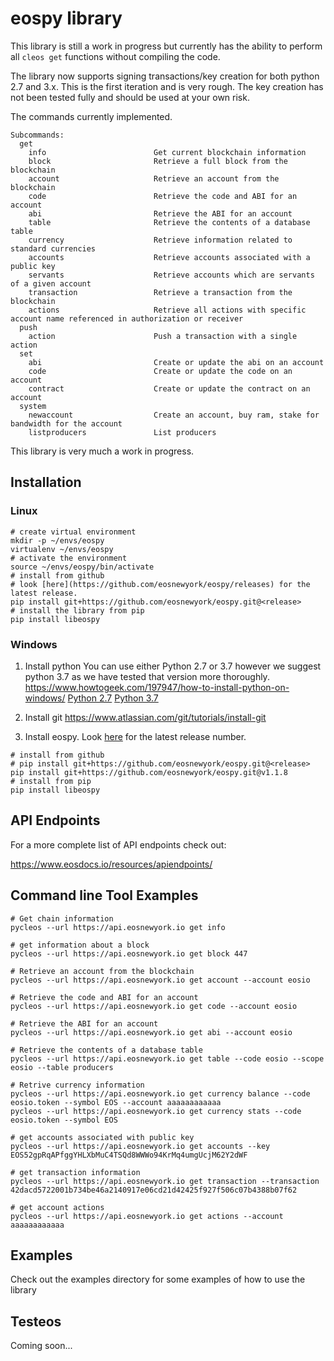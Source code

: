 # eospy library

This library is still a work in progress but currently has the ability to perform all `cleos get` functions without compiling the code.

The library now supports signing transactions/key creation for both python 2.7 and 3.x. This is the first iteration and is very rough. The key creation has not been tested fully and should be used at your own risk.

The commands currently implemented.

```
Subcommands:
  get
    info                        Get current blockchain information
    block                       Retrieve a full block from the blockchain
    account                     Retrieve an account from the blockchain
    code                        Retrieve the code and ABI for an account
    abi                         Retrieve the ABI for an account
    table                       Retrieve the contents of a database table
    currency                    Retrieve information related to standard currencies
    accounts                    Retrieve accounts associated with a public key
    servants                    Retrieve accounts which are servants of a given account
    transaction                 Retrieve a transaction from the blockchain
    actions                     Retrieve all actions with specific account name referenced in authorization or receiver
  push
    action                      Push a transaction with a single action
  set
    abi                         Create or update the abi on an account
    code                        Create or update the code on an account
    contract                    Create or update the contract on an account
  system
    newaccount                  Create an account, buy ram, stake for bandwidth for the account
    listproducers               List producers
```

This library is very much a work in progress.

## Installation

### Linux

```
# create virtual environment
mkdir -p ~/envs/eospy
virtualenv ~/envs/eospy
# activate the environment
source ~/envs/eospy/bin/activate
# install from github
# look [here](https://github.com/eosnewyork/eospy/releases) for the latest release.
pip install git+https://github.com/eosnewyork/eospy.git@<release>
# install the library from pip
pip install libeospy
```

### Windows

1. Install python
   You can use either Python 2.7 or 3.7 however we suggest python 3.7 as we have tested that version more thoroughly.
   https://www.howtogeek.com/197947/how-to-install-python-on-windows/
   [Python 2.7](https://www.python.org/downloads/release/python-2715/)
   [Python 3.7](https://www.python.org/downloads/release/python-370/)

2. Install git
   https://www.atlassian.com/git/tutorials/install-git

3. Install eospy. Look [here](https://github.com/eosnewyork/eospy/releases) for the latest release number.

```
# install from github
# pip install git+https://github.com/eosnewyork/eospy.git@<release>
pip install git+https://github.com/eosnewyork/eospy.git@v1.1.8
# install from pip
pip install libeospy
```

## API Endpoints

For a more complete list of API endpoints check out:

https://www.eosdocs.io/resources/apiendpoints/

## Command line Tool Examples

```
# Get chain information
pycleos --url https://api.eosnewyork.io get info

# get information about a block
pycleos --url https://api.eosnewyork.io get block 447

# Retrieve an account from the blockchain
pycleos --url https://api.eosnewyork.io get account --account eosio

# Retrieve the code and ABI for an account
pycleos --url https://api.eosnewyork.io get code --account eosio

# Retrieve the ABI for an account
pycleos --url https://api.eosnewyork.io get abi --account eosio

# Retrieve the contents of a database table
pycleos --url https://api.eosnewyork.io get table --code eosio --scope eosio --table producers

# Retrive currency information
pycleos --url https://api.eosnewyork.io get currency balance --code eosio.token --symbol EOS --account aaaaaaaaaaaa
pycleos --url https://api.eosnewyork.io get currency stats --code eosio.token --symbol EOS

# get accounts associated with public key
pycleos --url https://api.eosnewyork.io get accounts --key EOS52gpRqAPfggYHLXbMuC4TSQd8WWWo94KrMq4umgUcjM62Y2dWF

# get transaction information
pycleos --url https://api.eosnewyork.io get transaction --transaction 42dacd5722001b734be46a2140917e06cd21d42425f927f506c07b4388b07f62

# get account actions
pycleos --url https://api.eosnewyork.io get actions --account aaaaaaaaaaaa

```

## Examples

Check out the examples directory for some examples of how to use the library

## Testeos

Coming soon...
